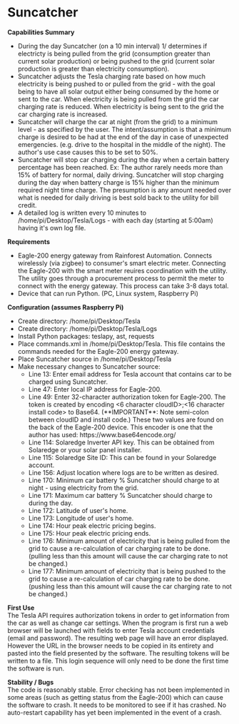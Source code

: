 # Suncatcher

<b>Capabilities Summary</b>
<ul>
  <li>During the day Suncatcher (on a 10 min interval) 1/ determines if electricty is being pulled from the grid (consumption greater than current solar production) or being pushed to the grid (current solar production is greater than electricity consumption).
  <li>Suncatcher adjusts the Tesla charging rate based on how much electricity is being pushed to or pulled from the grid - with the goal being to have all solar output either being consumed by the home or sent to the car.  When electricity is being pulled from the grid the car charging rate is reduced.  When electricity is being sent to the grid the car charging rate is increased. 
  <li>Suncatcher will charge the car at night (from the grid) to a minimum level - as specified by the user.  The intent/assumption is that a minimum charge is desired to be had at the end of the day in case of unexpected emergencies.  (e.g. drive to the hospital in the middle of the night).  The author's use case causes this to be set to 50%.
  <li>Suncatcher will stop car charging during the day when a certain battery percentage has been reached.  Ex:  The author rarely needs more than 15% of battery for normal, daily driving.  Suncatcher will stop charging during the day when battery charge is 15% higher than the minimum required night time charge.  The presumption is any amount needed over what is needed for daily driving is best sold back to the utility for bill credit.  
  <li>A detailed log is written every 10 minutes to /home/pi/Desktop/Tesla/Logs - with each day (starting at 5:00am) having it's own log file.
</ul>  
<b>Requirements</b>
<ul>
  <li>Eagle-200 energy gateway from Rainforest Automation.  Connects wirelessly (via zigbee) to consumer's smart electric meter.  Connecting the Eagle-200 with the smart meter reuires coordination with the utility.  The utility goes through a procurement process to permit the meter to connect with the energy gateway.  This process can take 3-8 days total.</li>
  <li>Device that can run Python. (PC, Linux system, Raspberry Pi)</li>
</ul>
<b>Configuration (assumes Raspberry Pi)</b>
<ul>
  <li>Create directory:  /home/pi/Desktop/Tesla
  <li>Create directory:  /home/pi/Desktop/Tesla/Logs
  <li>Install Python packages:  teslapy, ast, requests
  <li>Place commands.xml in /home/pi/Desktop/Tesla. This file contains the commands needed for the Eagle-200 energy gateway.
  <li>Place Suncatcher source in /home/pi/Desktop/Tesla
  <li>Make necessary changes to Suncatcher source:
    <ul>
      <li>Line 13:  Enter email address for Tesla account that contains car to be charged using Suncatcher.
      <li>Line 47:  Enter local IP address for Eagle-200.
      <li>Line 49:  Enter 32-character authorization token for Eagle-200. The token is created by encoding <6 character cloudID>;<16 character install code> to Base64.  (**IMPORTANT**:  Note semi-colon between cloudID and install code.)  These two values are found on the back of the Eagle-200 device.  This encoder is one that the author has used:  https://www.base64encode.org/
      <li>Line 114:  Solaredge Inverter API key.  This can be obtained from Solaredge or your solar panel installer.
      <li>Line 115:  Solaredge Site ID:  This can be found in your Solaredge account.
      <li>Line 156:  Adjust location where logs are to be written as desired.
      <li>Line 170:  Minimum car battery % Suncatcher should charge to at night - using electricity from the grid.
      <li>Line 171:  Maximum car battery % Suncatcher should charge to during the day.
      <li>Line 172:  Latitude of user's home.
      <li>Line 173:  Longitude of user's home.
      <li>Line 174:  Hour peak electric pricing begins.
      <li>Line 175:  Hour peak electric pricing ends.
      <li>Line 176:  Minimum amount of electricity that is being pulled from the grid to cause a re-calculation of car charging rate to be done.  (pulling less than this amount will cause the car charging rate to not be changed.)
      <li>Line 177:  Minimum amount of electricity that is being pushed to the grid to cause a re-calculation of car charging rate to be done.  (pushing less than this amount will cause the car charging rate to not be changed.)
      </ul>
</ul>

<b>First Use</b>     
The Tesla API requires authorization tokens in order to get information from the car as well as change car settings.  When the program is first run a web browser will be launched with fields to enter Tesla account credentials (email and password).  The resulting web page will have an error displayed.  However the URL in the browser needs to be copied in its entirety and pasted into the field presented by the software.  The resulting tokens will be written to a file.  This login sequence will only need to be done the first time the software is run.  
        
<b>Stability / Bugs</b><br>
The code is reasonably stable.  Error checking has not been implemented in some areas (such as getting status from the Eagle-200) which can cause the software to crash.  It needs to be monitored to see if it has crashed.  No auto-restart capability has yet been implemented in the event of a crash.
        
        
    

